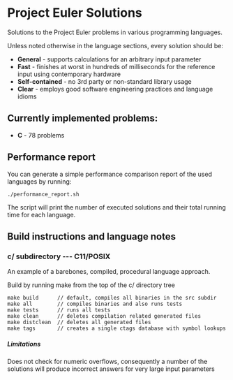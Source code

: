 # Project Euler Solutions

Solutions to the Project Euler problems in various programming languages.


Unless noted otherwise in the language sections, every solution should be:
   * **General** - supports calculations for an arbitrary input parameter
   * **Fast** - finishes at worst in hundreds of milliseconds for the reference input using contemporary hardware
   * **Self-contained** - no 3rd party or non-standard library usage
   * **Clear** - employs good software engineering practices and language idioms


## Currently implemented problems:
   * **C** - 78 problems


## Performance report

You can generate a simple performance comparison report of the used languages by running:

	./performance_report.sh

The script will print the number of executed solutions and their total running time for each language.


## Build instructions and language notes

### c/ subdirectory --- C11/POSIX

An example of a barebones, compiled, procedural language approach.

Build by running make from the top of the c/ directory tree

	make build      // default, compiles all binaries in the src subdir
	make all        // compiles binaries and also runs tests
	make tests      // runs all tests
	make clean      // deletes compilation related generated files
	make distclean  // deletes all generated files
	make tags       // creates a single ctags database with symbol lookups

##### Limitations
Does not check for numeric overflows, consequently a number of the solutions will produce incorrect answers for very large input parameters
